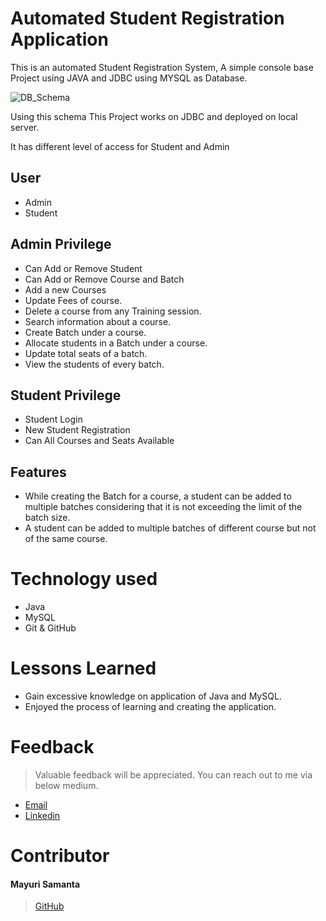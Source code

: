 

# Automated Student Registration Application

This is an automated Student Registration System, A simple console base Project using JAVA and JDBC using MYSQL as Database.

![DB_Schema](https://user-images.githubusercontent.com/70420133/200182224-17fae6b9-413c-44ca-a529-49a5e22aad28.jpg)

Using this schema
This Project works on JDBC and deployed on local server.

It has different level of access for Student and Admin

## User
- Admin
- Student

## Admin Privilege
- Can Add or Remove Student
- Can Add or Remove Course and Batch
- Add a new Courses
- Update Fees of course.
- Delete  a course from any Training session.
- Search information about a course.
- Create Batch under a course.
- Allocate students in a Batch under a course.
- Update total seats of a batch.
- View the students of every batch. 


## Student Privilege
- Student Login
- New Student Registration
- Can All Courses and Seats Available

## Features
- While creating the Batch for a course, a student can be added to multiple batches considering that it is not exceeding the limit of the batch size.
- A student can be added to multiple batches of different course but not of the same course.

# Technology used 

- Java
- MySQL
- Git & GitHub

# Lessons Learned

- Gain excessive knowledge on application of Java and MySQL.
- Enjoyed the process of learning and creating the application.

# Feedback
> Valuable feedback will be appreciated.
> You can reach out to me via below medium.

- [Email](piyushfrom@gmail.com)
- [Linkedin](https://www.linkedin.com/in/piyushfromit/)
# Contributor
#### Mayuri Samanta
>[GitHub](https://github.com/piyushfromit)


